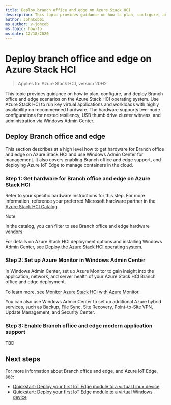 ```yaml
---
title: Deploy branch office and edge on Azure Stack HCI
description: This topic provides guidance on how to plan, configure, and deploy Branch office and edge scenarios on the Azure Stack HCI operating system.
author: JohnCobb1
ms.author: v-johcob
ms.topic: how-to
ms.date: 12/18/2020
---
```


# Deploy branch office and edge on Azure Stack HCI

>Applies to: Azure Stack HCI, version 20H2

This topic provides guidance on how to plan, configure, and deploy Branch office and edge scenarios on the Azure Stack HCI operating system. Use Azure Stack HCI to run key virtual applications and workloads with highly availability on recommended hardware. The hardware supports two-node configurations for nested resiliency, USB thumb drive cluster witness, and administration via Windows Admin Center.

## Deploy Branch office and edge
This section describes at a high level how to get hardware for Branch office and edge on Azure Stack HCI and use Windows Admin Center for management. It also covers enabling Branch office and edge support, and deploying Azure IoT Edge to manage containers in the cloud.

### Step 1: Get hardware for Branch office and edge on Azure Stack HCI
Refer to your specific hardware instructions for this step. For more information, reference your preferred Microsoft hardware partner in the [Azure Stack HCI Catalog](https://hcicatalog.azurewebsites.net).

   >[!NOTE]
   > In the catalog, you can filter to see Branch office and edge hardware vendors.

For details on Azure Stack HCI deployment options and installing Windows Admin Center, see [Deploy the Azure Stack HCI operating system](./operating-system.md).

### Step 2: Set up Azure Monitor in Windows Admin Center
In Windows Admin Center, set up Azure Monitor to gain insight into the application, network, and server health of your Azure Stack HCI Branch office and edge deployment.

To learn more, see [Monitor Azure Stack HCI with Azure Monitor](../manage/azure-monitor.md).

You can also use Windows Admin Center to set up additional Azure hybrid services, such as Backup, File Sync, Site Recovery, Point-to-Site VPN, Update Management, and Security Center.

### Step 3: Enable Branch office and edge modern application support
TBD



## Next steps
For more information about Branch office and edge, and Azure IoT Edge, see:
- [Quickstart: Deploy your first IoT Edge module to a virtual Linux device](https://docs.microsoft.com/azure/iot-edge/quickstart-linux?view=iotedge-2018-06&preserve-view=true)
- [Quickstart: Deploy your first IoT Edge module to a virtual Windows device](https://docs.microsoft.com/azure/iot-edge/quickstart?view=iotedge-2018-06&preserve-view=true)
